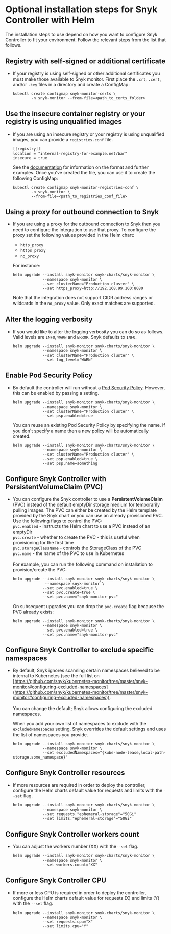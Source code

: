 # Optional installation steps for Snyk Controller with Helm

The installation steps to use depend on how you want to configure Snyk Controller to fit your environment. Follow the relevant steps from the list that follows.

## **Registry with self-signed or additional certificate**

*   If your registry is using self-signed or other additional certificates you must make those available to Snyk monitor. First place the `.crt`, `.cert`, and/or `.key` files in a directory and create a ConfigMap:

    ```
    kubectl create configmap snyk-monitor-certs \
            -n snyk-monitor --from-file=<path_to_certs_folder>
    ```

## **Use the insecure container registry or your registry is using unqualified images**

*   If you are using an insecure registry or your registry is using unqualified images, you can provide a `registries.conf` file.

    ```
    [[registry]]
    location = "internal-registry-for-example.net/bar"
    insecure = true
    ```

    See the [documentation](https://github.com/containers/image/blob/master/docs/containers-registries.conf.5.md) for information on the format and further examples. Once you've created the file, you can use it to create the following ConfigMap:

    ```
    kubectl create configmap snyk-monitor-registries-conf \
            -n snyk-monitor \
            --from-file=<path_to_registries_conf_file>
    ```

## **Using a proxy for outbound connection to Snyk**

*   If you are using a proxy for the outbound connection to Snyk then you need to configure the integration to use that proxy. To configure the proxy set the following values provided in the Helm chart:

    * `http_proxy`
    * `https_proxy`
    * `no_proxy`

    For instance:

    ```
    helm upgrade --install snyk-monitor snyk-charts/snyk-monitor \
                 --namespace snyk-monitor \
                 --set clusterName="Production cluster" \
                 --set https_proxy=http://192.168.99.100:8080
    ```

    Note that the integration does not support CIDR address ranges or wildcards in the `no_proxy` value. Only exact matches are supported.

## **Alter the logging verbosity**

*   If you would like to alter the logging verbosity you can do so as follows. Valid levels are `INFO`, `WARN` and `ERROR`. Snyk defaults to `INFO`.

    ```
    helm upgrade --install snyk-monitor snyk-charts/snyk-monitor \
                 --namespace snyk-monitor \
                 --set clusterName="Production cluster" \
                 --set log_level="WARN"
    ```

## **Enable Pod Security Policy**

*   By default the controller will run without a [Pod Security Policy](https://kubernetes.io/docs/concepts/policy/pod-security-policy/). However, this can be enabled by passing a setting.

    ```
    helm upgrade --install snyk-monitor snyk-charts/snyk-monitor \
                 --namespace snyk-monitor \
                 --set clusterName="Production cluster" \
                 --set psp.enabled=true
    ```

    You can reuse an existing Pod Security Policy by specifying the name. If you don't specify a name then a new policy will be automatically created.

    ```
    helm upgrade --install snyk-monitor snyk-charts/snyk-monitor \
                 --namespace snyk-monitor \
                 --set clusterName="Production cluster" \
                 --set psp.enabled=true \
                 --set psp.name=something
    ```

## **Configure Snyk Controller with PersistentVolumeClaim (PVC)**

*   You can configure the Snyk controller to use a **PersistentVolumeClaim** (PVC) instead of the default emptyDir storage medium for temporarily pulling images. The PVC can either be created by the Helm template provided by the Snyk chart or you can use an already provisioned PVC. Use the following flags to control the PVC:\
    `pvc.enabled` - instructs the Helm chart to use a PVC instead of an emptyDir\
    `pvc.create` - whether to create the PVC - this is useful when provisioning for the first time\
    `pvc.storageClassName` - controls the StorageClass of the PVC\
    `pvc.name` - the name of the PVC to use in Kubernetes\
    \
    For example, you can run the following command on installation to provision/create the PVC:

    ```
    helm upgrade --install snyk-monitor snyk-charts/snyk-monitor \
                  --namespace snyk-monitor \
                 --set pvc.enabled=true \
                 --set pvc.create=true \
                 --set pvc.name="snyk-monitor-pvc"
    ```

    On subsequent upgrades you can drop the `pvc.create` flag because the PVC already exists:

    ```
    helm upgrade --install snyk-monitor snyk-charts/snyk-monitor \             
                 --namespace snyk-monitor \
                 --set pvc.enabled=true \
                 --set pvc.name="snyk-monitor-pvc"
    ```

## **Configure Snyk Controller to exclude specific namespaces**

*   By default, Snyk ignores scanning certain namespaces believed to be internal to Kubernetes (see the full list on [https://github.com/snyk/kubernetes-monitor/tree/master/snyk-monitor#configuring-excluded-namespaces](https://github.com/snyk/kubernetes-monitor/tree/master/snyk-monitor#configuring-excluded-namespaces)). \
    \
    You can change the default; Snyk allows configuring the excluded namespaces.

    When you add your own list of namespaces to exclude with the `excludedNamespaces` setting, Snyk overrides the default settings and uses the list of namespaces you provide.

    ```
    helm upgrade --install snyk-monitor snyk-charts/snyk-monitor \ 
                 --namespace snyk-monitor \
                 --set excludedNamespaces="{kube-node-lease,local-path-storage,some_namespace}"
    ```

## **Configure Snyk Controller resources**

*   If more resources are required in order to deploy the controller, configure the Helm charts default value for requests and limits with the `--set` flag.

    ```
    helm upgrade --install snyk-monitor snyk-charts/snyk-monitor \
                 --namespace snyk-monitor \
                 --set requests."ephemeral-storage"="50Gi"
                 --set limits."ephemeral-storage"="50Gi"
    ```

## Configure Snyk Controller workers count

*   You can adjust the workers number (XX) with the`--set` flag.

    ```
    helm upgrade --install snyk-monitor snyk-charts/snyk-monitor \
                 --namespace snyk-monitor \
                 --set workers.count="XX"
    ```

## Configure Snyk Controller CPU

*   If more or less CPU is required in order to deploy the controller, configure the Helm charts default value for requests (X) and limits (Y) with the `--set` flag.

    ```
    helm upgrade --install snyk-monitor snyk-charts/snyk-monitor \
                 --namespace snyk-monitor \
                 --set requests.cpu="X"
                 --set limits.cpu="Y"
    ```
